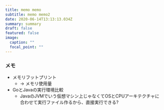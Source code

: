```yaml
---
title: memo memo
subtitle: memo memo2
date: 2020-06-14T13:13:13.034Z
summary: summary
draft: false
featured: false
image:
  caption: ""
  focal_point: ""
---
```


### メモ

- メモリフットプリント
  - -> メモリ使用量
- GoとJavaの実行環境比較
  - JavaのJVMでいう仮想マシン上じゃなくてOSとCPUアーキテクチャに合わせて実行ファイル作るから、直接実行できる?
